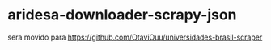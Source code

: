 # aridesa-downloader-scrapy-json

sera movido para https://github.com/OtaviOuu/universidades-brasil-scraper
